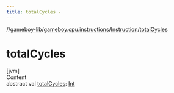 ```yaml
---
title: totalCycles -
---
```

//[gameboy-lib](../../index.md)/[gameboy.cpu.instructions](../index.md)/[Instruction](index.md)/[totalCycles](total-cycles.md)



# totalCycles  
[jvm]  
Content  
abstract val [totalCycles](total-cycles.md): [Int](https://kotlinlang.org/api/latest/jvm/stdlib/kotlin/-int/index.html)  



